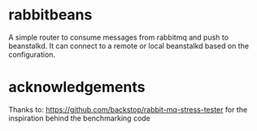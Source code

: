 # rabbitbeans
A simple router to consume messages from rabbitmq and push to beanstalkd.
It can connect to a remote or local beanstalkd based on the configuration.


# acknowledgements

Thanks to: https://github.com/backstop/rabbit-mq-stress-tester for the inspiration behind the benchmarking code
